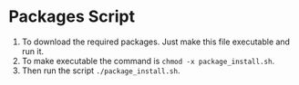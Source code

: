 # Packages Script
1. To download the required packages. Just make this file executable and run it.
2. To make executable the command is `chmod -x package_install.sh`.
3. Then run the script `./package_install.sh`.
